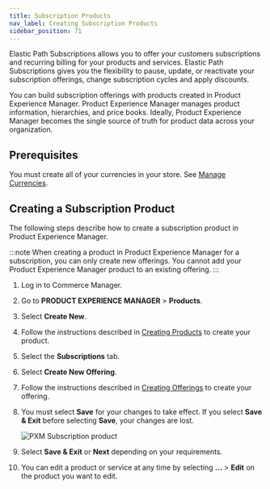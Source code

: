 ```yaml
---
title: Subscription Products
nav_label: Creating Subscription Products
sidebar_position: 71
---
```


Elastic Path Subscriptions allows you to offer your customers subscriptions and recurring billing for your products and services. Elastic Path Subscriptions gives you the flexibility to pause, update, or reactivate your subscription offerings, change subscription cycles and apply discounts.

You can build subscription offerings with products created in Product Experience Manager. Product Experience Manager manages product information, hierarchies, and price books. Ideally, Product Experience Manager becomes the single source of truth for product data across your organization.

## Prerequisites

You must create all of your currencies in your store. See [Manage Currencies](/docs/pxm/currencies/manage-currencies).

## Creating a Subscription Product

The following steps describe how to create a subscription product in Product Experience Manager.

:::note
When creating a product in Product Experience Manager for a subscription, you can only create new offerings. You cannot add your Product Experience Manager product to an existing offering. 
:::

1. Log in to Commerce Manager.
2. Go to **PRODUCT EXPERIENCE MANAGER** > **Products**.
3. Select **Create New**.
4. Follow the instructions described in [Creating Products](/docs/pxm/products/pxm-products-commerce-manager/create-products) to create your product.
5. Select the **Subscriptions** tab.
6. Select **Create New Offering**.
7. Follow the instructions described in [Creating Offerings](/docs/subscriptions/offerings/creating-offerings) to create your offering.
8. You must select **Save** for your changes to take effect. If you select **Save & Exit** before selecting **Save**, your changes are lost.

    ![PXM Subscription product](/assets/subscription_pxm.png)

9. Select **Save & Exit** or **Next** depending on your requirements. 
10. You can edit a product or service at any time by selecting **...** > **Edit** on the product you want to edit.
